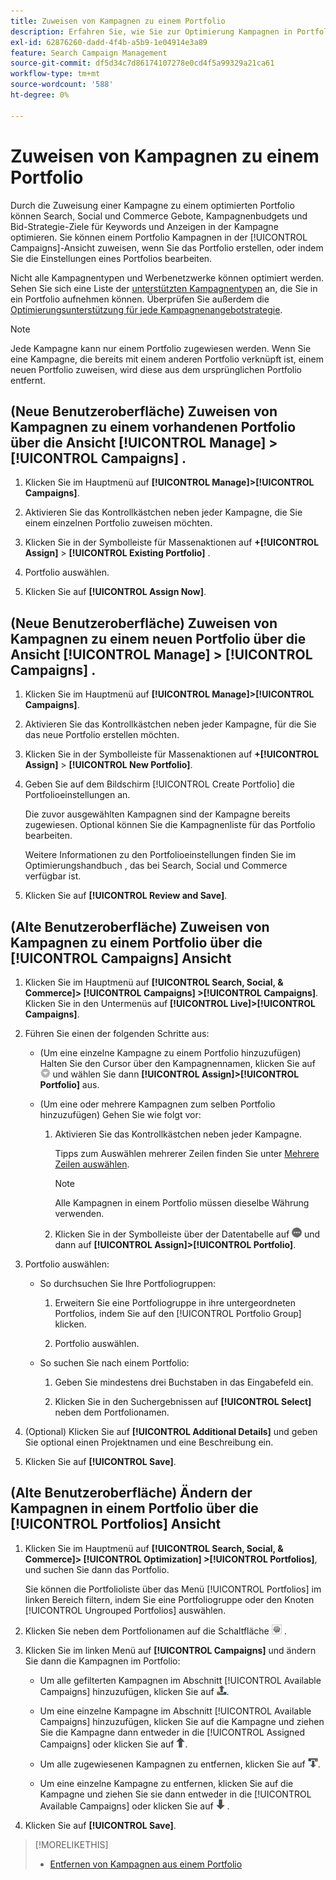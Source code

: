 ```yaml
---
title: Zuweisen von Kampagnen zu einem Portfolio
description: Erfahren Sie, wie Sie zur Optimierung Kampagnen in Portfolios aufnehmen.
exl-id: 62876260-dadd-4f4b-a5b9-1e04914e3a89
feature: Search Campaign Management
source-git-commit: df5d34c7d86174107278e0cd4f5a99329a21ca61
workflow-type: tm+mt
source-wordcount: '588'
ht-degree: 0%

---
```


# Zuweisen von Kampagnen zu einem Portfolio

Durch die Zuweisung einer Kampagne zu einem optimierten Portfolio können Search, Social und Commerce Gebote, Kampagnenbudgets und Bid-Strategie-Ziele für Keywords und Anzeigen in der Kampagne optimieren. Sie können einem Portfolio Kampagnen in der [!UICONTROL Campaigns]-Ansicht zuweisen, wenn Sie das Portfolio erstellen, oder indem Sie die Einstellungen eines Portfolios bearbeiten.

Nicht alle Kampagnentypen und Werbenetzwerke können optimiert werden. Sehen Sie sich eine Liste der [unterstützten Kampagnentypen](/help/search-social-commerce/introduction/supported-inventory.md) an, die Sie in ein Portfolio aufnehmen können. Überprüfen Sie außerdem die [Optimierungsunterstützung für jede Kampagnenangebotstrategie](/help/search-social-commerce/new-ui/manage/portfolios/portfolio-about.md#optimization-by-bid-strategy).

>[!NOTE]
>
>Jede Kampagne kann nur einem Portfolio zugewiesen werden. Wenn Sie eine Kampagne, die bereits mit einem anderen Portfolio verknüpft ist, einem neuen Portfolio zuweisen, wird diese aus dem ursprünglichen Portfolio entfernt.

## (Neue Benutzeroberfläche) Zuweisen von Kampagnen zu einem vorhandenen Portfolio über die Ansicht [!UICONTROL Manage] > [!UICONTROL Campaigns] .

1. Klicken Sie im Hauptmenü auf **[!UICONTROL Manage]>[!UICONTROL Campaigns]**.

1. Aktivieren Sie das Kontrollkästchen neben jeder Kampagne, die Sie einem einzelnen Portfolio zuweisen möchten.

1. Klicken Sie in der Symbolleiste für Massenaktionen auf **+[!UICONTROL Assign]** > **[!UICONTROL Existing Portfolio]** .

1. Portfolio auswählen.

1. Klicken Sie auf **[!UICONTROL Assign Now]**.

## (Neue Benutzeroberfläche) Zuweisen von Kampagnen zu einem neuen Portfolio über die Ansicht [!UICONTROL Manage] > [!UICONTROL Campaigns] .

1. Klicken Sie im Hauptmenü auf **[!UICONTROL Manage]>[!UICONTROL Campaigns]**.

1. Aktivieren Sie das Kontrollkästchen neben jeder Kampagne, für die Sie das neue Portfolio erstellen möchten.

1. Klicken Sie in der Symbolleiste für Massenaktionen auf **+[!UICONTROL Assign]** > **[!UICONTROL New Portfolio]**.

1. Geben Sie auf dem Bildschirm [!UICONTROL Create Portfolio] die Portfolioeinstellungen an.

   Die zuvor ausgewählten Kampagnen sind der Kampagne bereits zugewiesen. Optional können Sie die Kampagnenliste für das Portfolio bearbeiten.

   Weitere Informationen zu den Portfolioeinstellungen finden Sie im Optimierungshandbuch , das bei Search, Social und Commerce verfügbar ist.

1. Klicken Sie auf **[!UICONTROL Review and Save]**.

## (Alte Benutzeroberfläche) Zuweisen von Kampagnen zu einem Portfolio über die [!UICONTROL Campaigns] Ansicht

1. Klicken Sie im Hauptmenü auf **[!UICONTROL Search, Social, & Commerce]> [!UICONTROL Campaigns] >[!UICONTROL Campaigns]**. Klicken Sie in den Untermenüs auf **[!UICONTROL Live]>[!UICONTROL Campaigns]**.

1. Führen Sie einen der folgenden Schritte aus:

   * (Um eine einzelne Kampagne zu einem Portfolio hinzuzufügen) Halten Sie den Cursor über den Kampagnennamen, klicken Sie auf ![Menüschaltfläche](/help/search-social-commerce/assets/arrow-dropdown-menu.png "Menüschaltfläche") und wählen Sie dann **[!UICONTROL Assign]>[!UICONTROL Portfolio]** aus.

   * (Um eine oder mehrere Kampagnen zum selben Portfolio hinzuzufügen) Gehen Sie wie folgt vor:

      1. Aktivieren Sie das Kontrollkästchen neben jeder Kampagne.

         Tipps zum Auswählen mehrerer Zeilen finden Sie unter [Mehrere Zeilen auswählen](/help/search-social-commerce/common-tasks/navigation-editing-selection/multiple-rows-select.md).

         >[!NOTE]
         >
         >Alle Kampagnen in einem Portfolio müssen dieselbe Währung verwenden.

      1. Klicken Sie in der Symbolleiste über der Datentabelle auf ![Mehr](/help/search-social-commerce/assets/more.png "Mehr") und dann auf **[!UICONTROL Assign]>[!UICONTROL Portfolio]**.

1. Portfolio auswählen:

   * So durchsuchen Sie Ihre Portfoliogruppen:

      1. Erweitern Sie eine Portfoliogruppe in ihre untergeordneten Portfolios, indem Sie auf den [!UICONTROL Portfolio Group] klicken.

      1. Portfolio auswählen.

   * So suchen Sie nach einem Portfolio:

      1. Geben Sie mindestens drei Buchstaben in das Eingabefeld ein.

      1. Klicken Sie in den Suchergebnissen auf **[!UICONTROL Select]** neben dem Portfolionamen.

1. (Optional) Klicken Sie auf **[!UICONTROL Additional Details]** und geben Sie optional einen Projektnamen und eine Beschreibung ein.

1. Klicken Sie auf **[!UICONTROL Save]**.

## (Alte Benutzeroberfläche) Ändern der Kampagnen in einem Portfolio über die [!UICONTROL Portfolios] Ansicht

1. Klicken Sie im Hauptmenü auf **[!UICONTROL Search, Social, & Commerce]> [!UICONTROL Optimization] >[!UICONTROL Portfolios]**, und suchen Sie dann das Portfolio.

   Sie können die Portfolioliste über das Menü [!UICONTROL Portfolios] im linken Bereich filtern, indem Sie eine Portfoliogruppe oder den Knoten [!UICONTROL Ungrouped Portfolios] auswählen.

1. Klicken Sie neben dem Portfolionamen auf die Schaltfläche ![Einstellungen anzeigen/bearbeiten](/help/search-social-commerce/assets/settings.png "Einstellungen anzeigen/bearbeiten") .

1. Klicken Sie im linken Menü auf **[!UICONTROL Campaigns]** und ändern Sie dann die Kampagnen im Portfolio:

   * Um alle gefilterten Kampagnen im Abschnitt [!UICONTROL Available Campaigns] hinzuzufügen, klicken Sie auf ![Alle Kampagnen dem Portfolio zuweisen](/help/search-social-commerce/assets/arrow-assign-all.png "Alle Kampagnen dem Portfolio zuweisen").

   * Um eine einzelne Kampagne im Abschnitt [!UICONTROL Available Campaigns] hinzuzufügen, klicken Sie auf die Kampagne und ziehen Sie die Kampagne dann entweder in die [!UICONTROL Assigned Campaigns] oder klicken Sie auf ![Kampagne einem Portfolio zuweisen](/help/search-social-commerce/assets/arrow-assign.png "Kampagne einem Portfolio zuweisen").

   * Um alle zugewiesenen Kampagnen zu entfernen, klicken Sie auf ![Alle Kampagnen aus Portfolio entfernen](/help/search-social-commerce/assets/arrow-remove-all.png "Alle Kampagnen aus Portfolio entfernen").

   * Um eine einzelne Kampagne zu entfernen, klicken Sie auf die Kampagne und ziehen Sie sie dann entweder in die [!UICONTROL Available Campaigns] oder klicken Sie auf ![Kampagne aus Portfolio entfernen](/help/search-social-commerce/assets/arrow-remove.png "Kampagne aus Portfolio entfernen") .

1. Klicken Sie auf **[!UICONTROL Save]**.

>[!MORELIKETHIS]
>
>* [Entfernen von Kampagnen aus einem Portfolio](/help/search-social-commerce/campaign-management/campaign-remove-from-portfolio.md)
